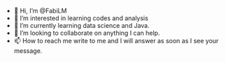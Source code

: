 - 👋 Hi, I’m @FabiLM
- 👀 I’m interested in learning codes and analysis
- 🌱 I’m currently learning data science and Java.
- 💞️ I’m looking to collaborate on anything I can help.
- 📫 How to reach me write to me and I will answer as soon as I see your message.

<!---
FabiLM/FabiLM is a ✨ special ✨ repository because its `README.md` (this file) appears on your GitHub profile.
You can click the Preview link to take a look at your changes.
--->
